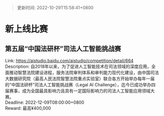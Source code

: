 > 更新时间: 2022-10-29T15:58:41+0800 

# 新上线比赛


## 第五届“中国法研杯”司法人工智能挑战赛
Link: https://aistudio.baidu.com/aistudio/competition/detail/664  
Description: 自2018年以来，为了促进人工智能技术在司法领域的深度应用，全面推动智慧法院建设进程，服务法院审判体系和审判能力现代化建设，由中国司法大数据研究院（最高人民法院智慧法院重点实验室）联合各方开始举办每年一届的“中国法研杯”司法人工智能挑战赛（Legal AI Challenge），迄今已成功举办四届赛事，成为全国最具影响力且具有一定国际影响力的司法人工智能应用领域大赛。  
Deadline: 2022-12-09T08:00:00+0800  
Reward: 最高¥400,000  

